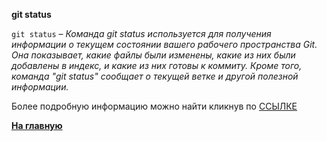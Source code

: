 **git status**



`git status` – *Команда git status используется для получения информации о текущем состоянии вашего рабочего пространства Git. Она показывает, какие файлы были изменены, какие из них были добавлены в индекс, и какие из них готовы к коммиту. Кроме того, команда "git status" сообщает о текущей ветке и другой полезной информации.*




Более подробную информацию можно найти кликнув по [ССЫЛКЕ](https://www.yourtodo.ru/posts/13/#:~:text=6.-,%D0%9A%D0%BE%D0%BC%D0%B0%D0%BD%D0%B4%D0%B0%20git%20status,-%D0%9A%D0%BE%D0%BC%D0%B0%D0%BD%D0%B4%D0%B0%20git%20status)




**[На главную](../readme.md)**